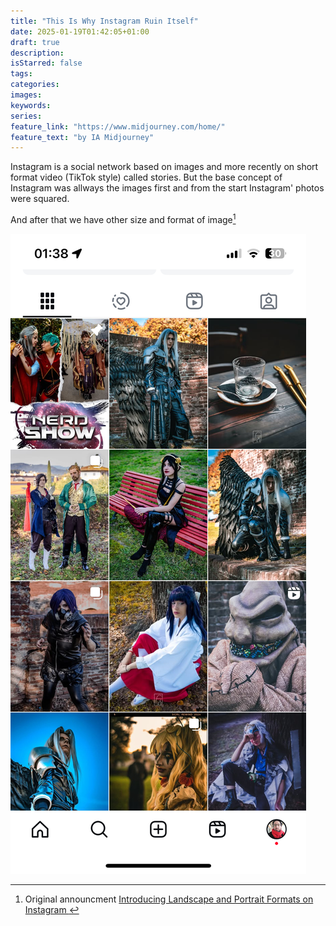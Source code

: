 ```yaml
---
title: "This Is Why Instagram Ruin Itself"
date: 2025-01-19T01:42:05+01:00
draft: true
description:
isStarred: false
tags:
categories:
images:
keywords:
series:
feature_link: "https://www.midjourney.com/home/"
feature_text: "by IA Midjourney"
---
```


Instagram is a social network based on images and more recently on short format video (TikTok style) called stories.
But the base concept of Instagram was allways the images first and from the start Instagram' photos were squared.

And after that we have other size and format of image[^1]

[^1]: Original announcment [Introducing Landscape and Portrait Formats on Instagram
](https://about.instagram.com/blog/announcements/introducing-landscape-and-portrait-formats-on-instagram)

![Insta screen](insta_screen.jpeg)
